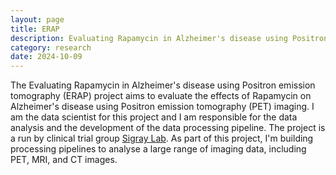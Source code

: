 ```yaml
---
layout: page
title: ERAP 
description: Evaluating Rapamycin in Alzheimer's disease using Positron emission tomography 
category: research
date: 2024-10-09
---
```

The Evaluating Rapamycin in Alzheimer's disease using Positron emission tomography (ERAP) project aims to evaluate the effects of Rapamycin on Alzheimer's disease using Positron emission tomography (PET) imaging. I am the data scientist for this project and I am responsible for the data analysis and the development of the data processing pipeline. The project is a run by clinical trial group [Sigray Lab](https://sigray-lab.github.io/sigray_lab_website/). As part of this project, I'm building processing pipelines to analyse a large range of imaging data, including PET, MRI, and CT images. 